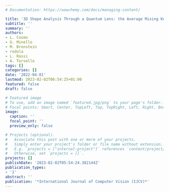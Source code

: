```yaml
---
# Documentation: https://wowchemy.com/docs/managing-content/

title: '3D Shape Analysis Through a Quantum Lens: the Average Mixing Kernel Signature'
subtitle: ''
summary: ''
authors:
- L. Cosmo
- G. Minello
- M. Bronstein
- rodola
- L. Rossi
- A. Torsello
tags: []
categories: []
date: '2022-04-01'
lastmod: 2023-02-02T06:54:25+01:00
featured: false
draft: false

# Featured image
# To use, add an image named `featured.jpg/png` to your page's folder.
# Focal points: Smart, Center, TopLeft, Top, TopRight, Left, Right, BottomLeft, Bottom, BottomRight.
image:
  caption: ''
  focal_point: ''
  preview_only: false

# Projects (optional).
#   Associate this post with one or more of your projects.
#   Simply enter your project's folder or file name without extension.
#   E.g. `projects = ["internal-project"]` references `content/project/deep-learning/index.md`.
#   Otherwise, set `projects = []`.
projects: []
publishDate: '2023-02-02T05:54:24.382144Z'
publication_types:
- '2'
abstract: ''
publication: '*International Journal of Computer Vision (IJCV)*'
---
```

